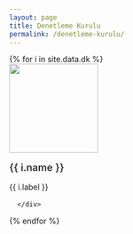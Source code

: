 ```yaml
---
layout: page
title: Denetleme Kurulu
permalink: /denetleme-kurulu/
---
```



<div class="row">
{% for i in site.data.dk %}
      <div class="col-12 col-md-4 text-center">
        <img src="{{ i.image }}" class="d-block rounded-circle" style="width: 10rem;height: 10rem;margin: 0 auto;"/>
        <div style="margin: 1rem auto;font-size: large;font-weight: 500;">
          {{ i.name }}
        </div>
        <div style="margin: 1rem auto;">
          {{ i.label }}
        </div>
       
      </div>      
  
{% endfor %}
    </div> 
